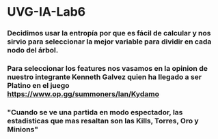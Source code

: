 # UVG-IA-Lab6

### Decidimos usar la entropía por que es fácil de calcular y nos sirvio para seleccionar la mejor variable para dividir en cada nodo del árbol.

### Para seleccionar los features nos vasamos en la opinion de nuestro integrante Kenneth Galvez quien ha llegado a ser Platino en el juego https://www.op.gg/summoners/lan/Kydamo

### "Cuando se ve una partida en modo espectador, las estadisticas que mas resaltan son las Kills, Torres, Oro y Minions"
